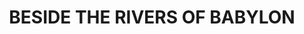 ---
capo: 0
id: 0
lang: en-us
page: '60'
step: pre
subtitle: ''
tags: []
title: BESIDE THE RIVERS OF BABYLON
---